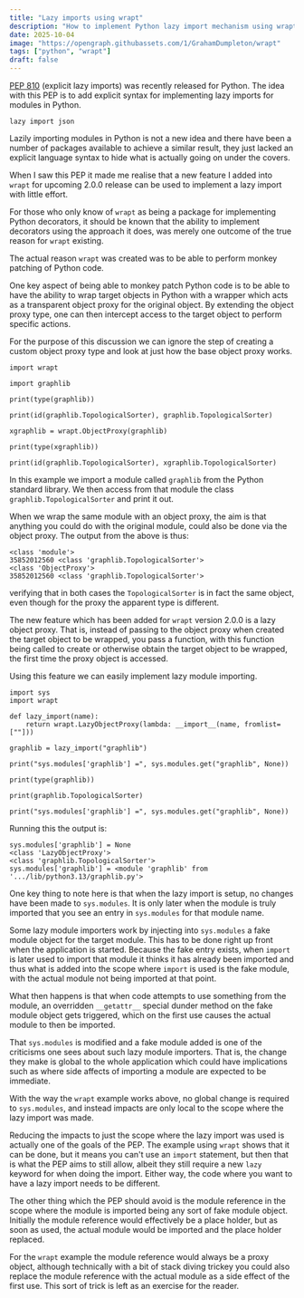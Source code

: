 ```yaml
---
title: "Lazy imports using wrapt"
description: "How to implement Python lazy import mechanism using wrapt."
date: 2025-10-04
image: "https://opengraph.githubassets.com/1/GrahamDumpleton/wrapt"
tags: ["python", "wrapt"]
draft: false
---
```


[PEP 810](https://peps.python.org/pep-0810/) (explicit lazy imports) was recently released for Python. The idea with this PEP is to add explicit syntax for implementing lazy imports for modules in Python.

```
lazy import json
```

Lazily importing modules in Python is not a new idea and there have been a number of packages available to achieve a similar result, they just lacked an explicit language syntax to hide what is actually going on under the covers.

When I saw this PEP it made me realise that a new feature I added into `wrapt` for upcoming 2.0.0 release can be used to implement a lazy import with little effort.

For those who only know of `wrapt` as being a package for implementing Python decorators, it should be known that the ability to implement decorators using the approach it does, was merely one outcome of the true reason for `wrapt` existing.

The actual reason `wrapt` was created was to be able to perform monkey patching of Python code.

One key aspect of being able to monkey patch Python code is to be able to have the ability to wrap target objects in Python with a wrapper which acts as a transparent object proxy for the original object. By extending the object proxy type, one can then intercept access to the target object to perform specific actions.

For the purpose of this discussion we can ignore the step of creating a custom object proxy type and look at just how the base object proxy works.

```
import wrapt

import graphlib

print(type(graphlib))

print(id(graphlib.TopologicalSorter), graphlib.TopologicalSorter)

xgraphlib = wrapt.ObjectProxy(graphlib)

print(type(xgraphlib))

print(id(graphlib.TopologicalSorter), xgraphlib.TopologicalSorter)
```

In this example we import a module called `graphlib` from the Python standard library. We then access from that module the class `graphlib.TopologicalSorter` and print it out.

When we wrap the same module with an object proxy, the aim is that anything you could do with the original module, could also be done via the object proxy. The output from the above is thus:

```
<class 'module'>
35852012560 <class 'graphlib.TopologicalSorter'>
<class 'ObjectProxy'>
35852012560 <class 'graphlib.TopologicalSorter'>
```

verifying that in both cases the `TopologicalSorter` is in fact the same object, even though for the proxy the apparent type is different.

The new feature which has been added for `wrapt` version 2.0.0 is a lazy object proxy. That is, instead of passing to the object proxy when created the target object to be wrapped, you pass a function, with this function being called to create or otherwise obtain the target object to be wrapped, the first time the proxy object is accessed.

Using this feature we can easily implement lazy module importing.

```
import sys
import wrapt

def lazy_import(name):
    return wrapt.LazyObjectProxy(lambda: __import__(name, fromlist=[""]))

graphlib = lazy_import("graphlib")

print("sys.modules['graphlib'] =", sys.modules.get("graphlib", None))

print(type(graphlib))

print(graphlib.TopologicalSorter)

print("sys.modules['graphlib'] =", sys.modules.get("graphlib", None))
```

Running this the output is:

```
sys.modules['graphlib'] = None
<class 'LazyObjectProxy'>
<class 'graphlib.TopologicalSorter'>
sys.modules['graphlib'] = <module 'graphlib' from '.../lib/python3.13/graphlib.py'>
```

One key thing to note here is that when the lazy import is setup, no changes have been made to `sys.modules`. It is only later when the module is truly imported that you see an entry in `sys.modules` for that module name.

Some lazy module importers work by injecting into `sys.modules` a fake module object for the target module. This has to be done right up front when the application is started. Because the fake entry exists, when `import` is later used to import that module it thinks it has already been imported and thus what is added into the scope where `import` is used is the fake module, with the actual module not being imported at that point.

What then happens is that when code attempts to use something from the module, an overridden `__getattr__` special dunder method on the fake module object gets triggered, which on the first use causes the actual module to then be imported.

That `sys.modules` is modified and a fake module added is one of the criticisms one sees about such lazy module importers. That is, the change they make is global to the whole application which could have implications such as where side affects of importing a module are expected to be immediate.

With the way the `wrapt` example works above, no global change is required to `sys.modules`, and instead impacts are only local to the scope where the lazy import was made.

Reducing the impacts to just the scope where the lazy import was used is actually one of the goals of the PEP. The example using `wrapt` shows that it can be done, but it means you can't use an `import` statement, but then that is what the PEP aims to still allow, albeit they still require a new `lazy` keyword for when doing the import. Either way, the code where you want to have a lazy import needs to be different.

The other thing which the PEP should avoid is the module reference in the scope where the module is imported being any sort of fake module object. Initially the module reference would effectively be a place holder, but as soon as used, the actual module would be imported and the place holder replaced.

For the `wrapt` example the module reference would always be a proxy object, although technically with a bit of stack diving trickey you could also replace the module reference with the actual module as a side effect of the first use. This sort of trick is left as an exercise for the reader.

